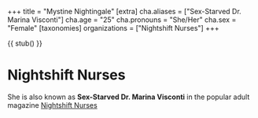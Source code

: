 +++
title = "Mystine Nightingale"
[extra]
cha.aliases = ["Sex-Starved Dr. Marina Visconti"]
cha.age = "25"
cha.pronouns = "She/Her"
cha.sex = "Female"
[taxonomies]
organizations = ["Nightshift Nurses"]
+++

{{ stub() }}

# Nightshift Nurses
She is also known as **Sex-Starved Dr. Marina Visconti** in the popular adult magazine [Nightshift Nurses](@/organizations/nightshift-nurses.md)
